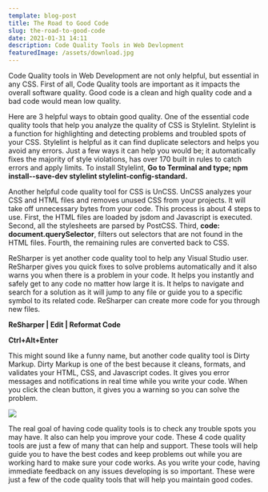 ```yaml
---
template: blog-post
title: The Road to Good Code
slug: the-road-to-good-code
date: 2021-01-31 14:11
description: Code Quality Tools in Web Devlopment
featuredImage: /assets/download.jpg
---
```

Code Quality tools in Web Development are not only helpful, but essential in any CSS. First of all, Code Quality tools are important as it impacts the overall software quality. Good code is a clean and high quality code and a bad code would mean low quality.

Here are 3 helpful ways to obtain good quality. One of the essential code quality tools that help you analyze the quality of CSS is Stylelint. Stylelint is a function for highlighting and detecting problems and troubled spots of your CSS. Stylelint is helpful as it can find duplicate selectors and helps you avoid any errors. Just a few ways it can help you would be; it automatically fixes the majority of style violations, has over 170 built in rules to catch errors and apply limits. To install Stylelint, **Go to Terminal and type; npm install--save-dev stylelint stylelint-config-standard.**

Another helpful code quality tool for CSS is UnCSS. UnCSS analyzes your CSS and HTML files and removes unused CSS from your projects. It will take off unnecessary bytes from your code. This process is about 4 steps to use. First, the HTML files are loaded by jsdom and Javascript is executed. Second, all the stylesheets are parsed by PostCSS. Third, **code: document.querySelector**, filters out selectors that are not found in the HTML files. Fourth, the remaining rules are converted back to CSS.

ReSharper is yet another code quality tool to help any Visual Studio user. ReSharper gives you quick fixes to solve problems automatically and it also warns you when there is a problem in your code. It helps you instantly and safely get to any code no matter how large it is. It helps to navigate and search for a solution as it will jump to any file or guide you to a specific symbol to its related code. ReSharper can create more code for you through new files.

**ReSharper | Edit | Reformat Code**

**Ctrl+Alt+Enter**

This might sound like a funny name, but another code quality tool is Dirty Markup. Dirty Markup is one of the best because it cleans, formats, and validates your HTML, CSS, and Javascript codes. It gives you error messages and notifications in real time while you write your code. When you click the clean button, it gives you a warning so you can solve the problem.

![](/assets/dirtymarkup2.jpg)

The real goal of having code quality tools is to check any trouble spots you may have. It also can help you improve your code. These 4 code quality tools are just a few of many that can help and support. These tools will help guide you to have the best codes and keep problems out while you are working hard to make sure your code works. As you write your code, having immediate feedback on any issues developing is so important. These were just a few of the code quality tools that will help you maintain good codes.
